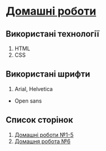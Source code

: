 # **[Домашні роботи](https://izhuhan.github.io/index.html)**

## **Використані технології**

1. HTML
2. CSS

## **Використані шрифти**

1. Arial, Helvetica

- Open sans

## **Список сторінок**

1. [Домашні роботи №1-5](https://izhuhan.github.io/home-works-1-5/index.html)
2. [Домашня робота №6](https://izhuhan.github.io/home-work-6/index.html)
